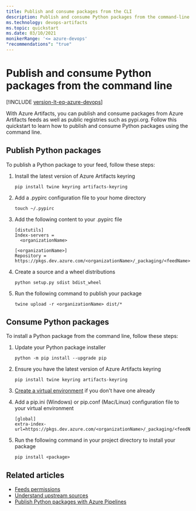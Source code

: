 ```yaml
---
title: Publish and consume packages from the CLI
description: Publish and consume Python packages from the command-line interface
ms.technology: devops-artifacts
ms.topic: quickstart
ms.date: 03/10/2021
monikerRange: '<= azure-devops'
"recommendations": "true"
---
```


# Publish and consume Python packages from the command line

[!INCLUDE [version-lt-eq-azure-devops](../../includes/version-lt-eq-azure-devops.md)]

With Azure Artifacts, you can publish and consume packages from Azure Artifacts feeds as well as public registries such as pypi.org. Follow this quickstart to learn how to publish and consume Python packages using the command line.

## Publish Python packages

To publish a Python package to your feed, follow these steps:

1. Install the latest version of Azure Artifacts keyring

    ```Command
    pip install twine keyring artifacts-keyring
    ```

1. Add a .pypirc configuration file to your home directory

    ```Command
    touch ~/.pypirc
    ```

1. Add the following content to your .pypirc file

    ```Command
    [distutils]
    Index-servers =
      <organizationName>
    
    [<organizationName>]
    Repository = https://pkgs.dev.azure.com/<organizationName>/_packaging/<feedName>/pypi/upload
    ```

1. Create a source and a wheel distributions

   ```Command
   python setup.py sdist bdist_wheel
   ```
   
1. Run the following command to publish your package

   ```
   twine upload -r <organizationName> dist/*
   ```

## Consume Python packages

To install a Python package from the command line, follow these steps:

1. Update your Python package installer

    ```Command
    python -m pip install --upgrade pip
    ```

1. Ensure you have the latest version of Azure Artifacts keyring

    ```Command
    pip install twine keyring artifacts-keyring
    ```

1. [Create a virtual environment](https://docs.python.org/3/library/venv.html) if you don't have one already

1. Add a pip.ini (Windows) or pip.conf (Mac/Linux) configuration file to your virtual environment

    ```Command
    [global]
    extra-index-url=https://pkgs.dev.azure.com/<organizationName>/_packaging/<feedName>/pypi/simple/
    ```

1. Run the following command in your project directory to install your package

   ```
   pip install <package>
   ```

## Related articles

- [Feeds permissions](../feeds/feed-permissions.md)
- [Understand upstream sources](../concepts/upstream-sources.md)
- [Publish Python packages with Azure Pipelines](../../pipelines/artifacts/pypi.md)